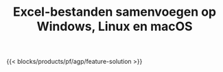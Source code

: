 ﻿---
title: Excel-bestanden samenvoegen op Windows, Linux en macOS 
weight: 7730
url: /nl/merger
description: Gratis app en API's om Excel XLS-, XLSX-, CSV-, TSV-, ODS-, SXC- en FODS-bestanden te combineren
---
{{< blocks/products/pf/agp/feature-solution >}} 

